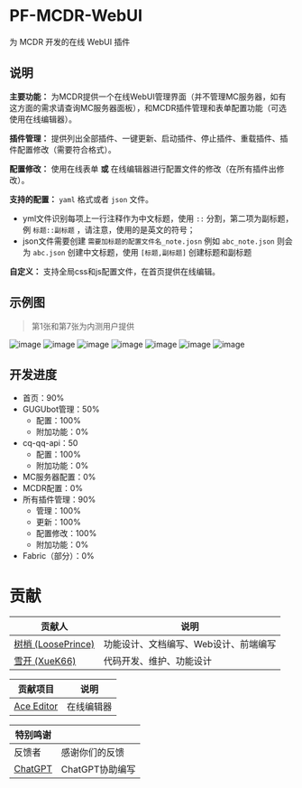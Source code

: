 # PF-MCDR-WebUI
为 MCDR 开发的在线 WebUI 插件

## 说明

**主要功能：** 为MCDR提供一个在线WebUI管理界面（并不管理MC服务器，如有这方面的需求请查询MC服务器面板），和MCDR插件管理和表单配置功能（可选使用在线编辑器）。

**插件管理：** 提供列出全部插件、一键更新、启动插件、停止插件、重载插件、插件配置修改（需要符合格式）。

**配置修改：** 使用在线表单 **或** 在线编辑器进行配置文件的修改（在所有插件出修改）。

**支持的配置：** `yaml` 格式或者 `json` 文件。
  - yml文件识别每项上一行注释作为中文标题，使用 `::` 分割，第二项为副标题，例 `标题::副标题` ，请注意，使用的是英文的符号；
  - json文件需要创建 `需要加标题的配置文件名_note.josn` 例如 `abc_note.json` 则会为 `abc.json` 创建中文标题，使用 `[标题,副标题]` 创建标题和副标题

**自定义：** 支持全局css和js配置文件，在首页提供在线编辑。

## 示例图

> 第1张和第7张为内测用户提供

![image](https://github.com/user-attachments/assets/fdcf5cf2-549a-4b83-a260-e9c54690734b)
![image](https://github.com/user-attachments/assets/06ee0b63-7463-4a3e-a940-d01e2a4f649b)
![image](https://github.com/user-attachments/assets/e09fd9ab-d04e-44ca-a06f-fa80fb085804)
![image](https://github.com/user-attachments/assets/c8ea77cf-7022-4fdc-b72a-3c8189d69f7a)
![image](https://github.com/user-attachments/assets/a4bd1b41-bbff-473b-bfe7-c3d0ebf18d82)
![image](https://github.com/user-attachments/assets/22558ae4-21b2-46a9-b309-7900e85e2eca)
![image](https://github.com/user-attachments/assets/038753a0-8814-4a04-bd6b-e266540f6bf7)


## 开发进度

- 首页：90%
- GUGUbot管理：50%
  - 配置：100%
  - 附加功能：0%
- cq-qq-api：50
  - 配置：100%
  - 附加功能：0%
- MC服务器配置：0%
- MCDR配置：0%
- 所有插件管理：90%
  - 管理：100%
  - 更新：100%
  - 配置修改：100%
  - 附加功能：0%
- Fabric（部分）：0%

# 贡献

| 贡献人 | 说明 |
|---|---|
| [树梢 (LoosePrince)](https://github.com/LoosePrince) | 功能设计、文档编写、Web设计、前端编写 |
| [雪开 (XueK66)](https://github.com/XueK66) | 代码开发、维护、功能设计 |


| 贡献项目 | 说明 |
|---|---|
| [Ace Editor](https://ace.c9.io/) | 在线编辑器 |


| 特别鸣谢 |  |
|---|---|
| 反馈者 | 感谢你们的反馈 |
| [ChatGPT](https://chatgpt.com) | ChatGPT协助编写 |
